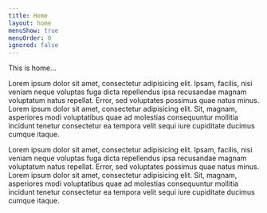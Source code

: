 ```yaml
---
title: Home
layout: home
menuShow: true
menuOrder: 0
ignored: false
---
```

This is home...

Lorem ipsum dolor sit amet, consectetur adipisicing elit. Ipsam, facilis, nisi veniam neque voluptas fuga dicta repellendus ipsa recusandae magnam voluptatum natus repellat. Error, sed voluptates possimus quae natus minus. Lorem ipsum dolor sit amet, consectetur adipisicing elit. Sit, magnam, asperiores modi voluptatibus quae ad molestias consequuntur mollitia incidunt tenetur consectetur ea tempora velit sequi iure cupiditate ducimus cumque itaque.

Lorem ipsum dolor sit amet, consectetur adipisicing elit. Ipsam, facilis, nisi veniam neque voluptas fuga dicta repellendus ipsa recusandae magnam voluptatum natus repellat. Error, sed voluptates possimus quae natus minus. Lorem ipsum dolor sit amet, consectetur adipisicing elit. Sit, magnam, asperiores modi voluptatibus quae ad molestias consequuntur mollitia incidunt tenetur consectetur ea tempora velit sequi iure cupiditate ducimus cumque itaque.

